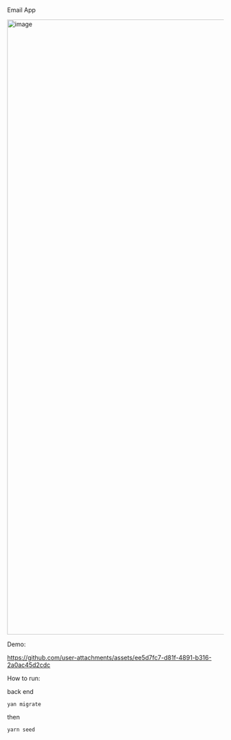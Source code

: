 Email App

<img width="1428" alt="image" src="https://github.com/user-attachments/assets/94e21951-3359-464c-9695-89cb99e9051e">

Demo: 

https://github.com/user-attachments/assets/ee5d7fc7-d81f-4891-b316-2a0ac45d2cdc





How to run:

back end

```
yan migrate
```
then 
```
yarn seed
```
